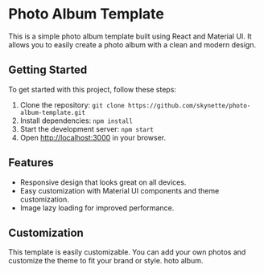 
# Photo Album Template

This is a simple photo album template built using React and Material UI. It allows you to easily create a photo album with a clean and modern design.

## Getting Started

To get started with this project, follow these steps:

1.  Clone the repository: `git clone https://github.com/skynette/photo-album-template.git`
2.  Install dependencies: `npm install`
3.  Start the development server: `npm start`
4.  Open [http://localhost:3000](http://localhost:3000/) in your browser.

## Features

-   Responsive design that looks great on all devices.
-   Easy customization with Material UI components and theme customization.
-   Image lazy loading for improved performance.

## Customization

This template is easily customizable. You can add your own photos and customize the theme to fit your brand or style. hoto album.

